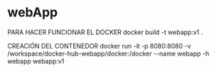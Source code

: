 # webApp
PARA HACER FUNCIONAR EL DOCKER
docker build -t webapp:v1 .

CREACIÓN DEL CONTENEDOR
docker run -it -p 8080:8080 -v /workspace/docker-hub-webapp/docker:/docker --name webapp -h webapp webapp:v1